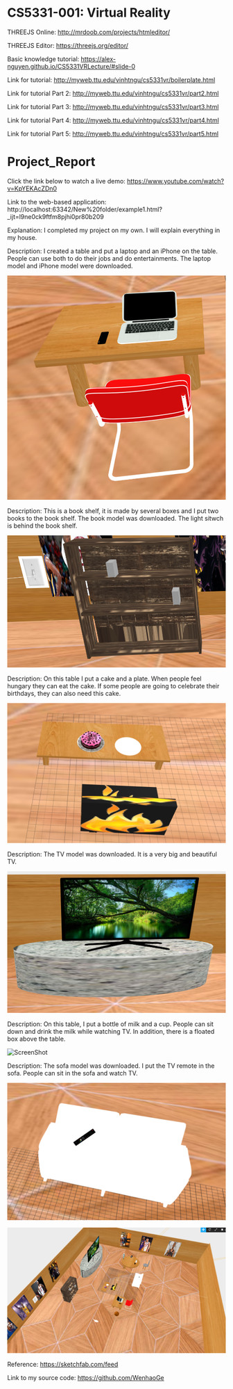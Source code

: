 # CS5331-001: Virtual Reality
THREEJS Online: http://mrdoob.com/projects/htmleditor/

THREEJS Editor: https://threejs.org/editor/

Basic knowledge tutorial: https://alex-nguyen.github.io/CS5331VRLecture/#slide-0

Link for tutorial: http://myweb.ttu.edu/vinhtngu/cs5331vr/boilerplate.html

Link for tutorial Part 2: http://myweb.ttu.edu/vinhtngu/cs5331vr/part2.html

Link for tutorial Part 3: http://myweb.ttu.edu/vinhtngu/cs5331vr/part3.html

Link for tutorial Part 4: http://myweb.ttu.edu/vinhtngu/cs5331vr/part4.html

Link for tutorial Part 5: http://myweb.ttu.edu/vinhtngu/cs5331vr/part5.html

# Project_Report
Click the link below to watch a live demo:
https://www.youtube.com/watch?v=KpYEKAcZDn0

Link to the web-based application: 
http://localhost:63342/New%20folder/example1.html?_ijt=l9ne0ck9ftfm8pjhi0pr80b209

Explanation:
I completed my project on my own. I will explain everything in my house. 

Description:
I created a table and put a laptop and an iPhone on the table. People can use both to do their jobs and do entertainments. The laptop model and iPhone model were downloaded.

![ScreenShot](/images/7.PNG)

Description:
This is a book shelf, it is made by several boxes and I put two books to the book shelf. The book model was downloaded. The light sitwch is behind the book shelf.

![ScreenShot](/images/8.PNG)

Description: On this table I put a cake and a plate. When people feel hungary they can eat the cake. If some people are going to celebrate their birthdays, they can also need this cake.

![ScreenShot](/images/9.PNG)

Description: The TV model was downloaded. It is a very big and beautiful TV. 

![ScreenShot](/images/10.PNG)

Description: On this table, I put a bottle of milk and a cup. People can sit down and drink the milk while watching TV. In addition, there is a floated box above the table.

![ScreenShot](/images11.PNG)

Description: The sofa model was downloaded. I put the TV remote in the sofa. People can sit in the sofa and watch TV.

![ScreenShot](/images/12.PNG)

![ScreenShot](/images/13.png)

Reference:
https://sketchfab.com/feed

Link to my source code:
https://github.com/WenhaoGe

